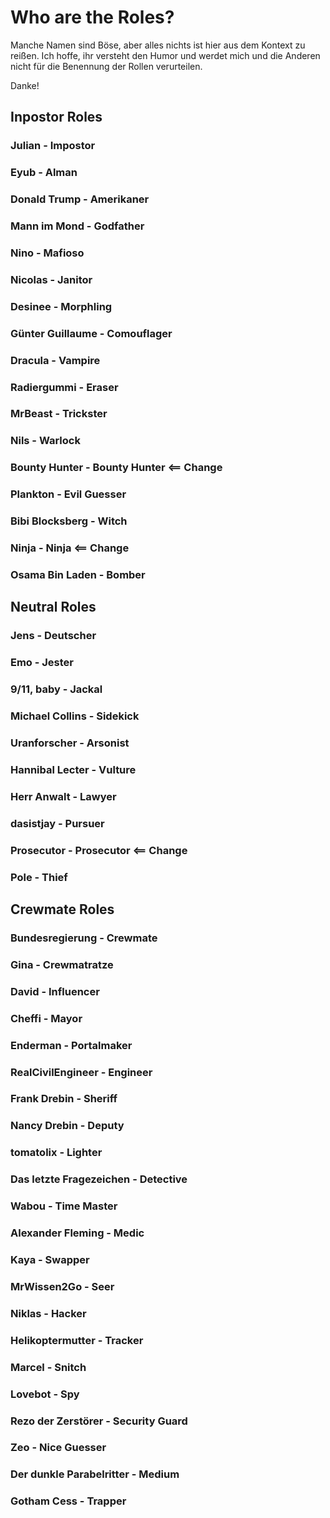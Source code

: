 # Who are the Roles?

  Manche Namen sind Böse, aber alles nichts ist hier aus dem Kontext zu reißen. Ich hoffe, ihr versteht den Humor und werdet mich und die Anderen nicht für die Benennung der Rollen verurteilen.
  
  Danke!

## Inpostor Roles

### Julian - Impostor

### Eyub - Alman

  [](RoleImages/Eyub.jpg)

### Donald Trump - Amerikaner

  [](RoleImages/Trump.jpg)

### Mann im Mond - Godfather

  [](RoleImages/MannImMond.gif)

### Nino - Mafioso

### Nicolas - Janitor

### Desinee - Morphling

  [](RoleImages/Desinee.jpg)

### Günter Guillaume - Comouflager

  [](RoleImages/Guillaume.jpg)

### Dracula - Vampire

### Radiergummi - Eraser

### MrBeast - Trickster

### Nils - Warlock

  [](RoleImages/Nils.jpg)

### Bounty Hunter - Bounty Hunter <== Change

### Plankton - Evil Guesser

### Bibi Blocksberg - Witch

### Ninja - Ninja <== Change

### Osama Bin Laden - Bomber

## Neutral Roles

### Jens - Deutscher

  [](RoleImages/Jens.jpg)

### Emo - Jester

### 9/11, baby - Jackal

### Michael Collins - Sidekick

### Uranforscher - Arsonist

### Hannibal Lecter - Vulture

### Herr Anwalt - Lawyer

### dasistjay - Pursuer

### Prosecutor - Prosecutor <== Change

### Pole - Thief

## Crewmate Roles

### Bundesregierung - Crewmate

  [](RoleImages/Regierung.png)

### Gina - Crewmatratze

### David - Influencer

  [](RoleImages/David.jpg)

### Cheffi - Mayor

  [](RoleImages/Cheffi.jpg)

### Enderman - Portalmaker

### RealCivilEngineer - Engineer

### Frank Drebin - Sheriff

### Nancy Drebin - Deputy

### tomatolix - Lighter

### Das letzte Fragezeichen - Detective

### Wabou - Time Master

### Alexander Fleming - Medic

### Kaya - Swapper

### MrWissen2Go - Seer

### Niklas - Hacker

### Helikoptermutter - Tracker

### Marcel - Snitch

### Lovebot - Spy

### Rezo der Zerstörer - Security Guard

### Zeo - Nice Guesser

### Der dunkle Parabelritter - Medium

### Gotham Cess - Trapper
